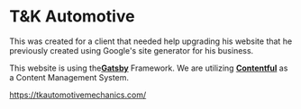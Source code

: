 # T&K Automotive

This was created for a client that needed help upgrading his website that he previously created using Google's site generator for his business.

This website is using the[**Gatsby**](https://www.gatsbyjs.com/) Framework. 
We are utilizing [**Contentful**](https://www.contentful.com/) as a Content Management System.

https://tkautomotivemechanics.com/
